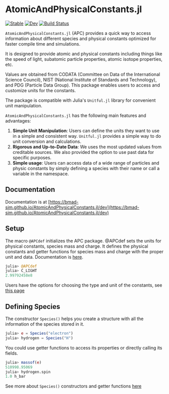 # AtomicAndPhysicalConstants.jl
[![Stable](https://img.shields.io/badge/docs-stable-blue.svg)](https://bmad-sim.github.io/AtomicAndPhysicalConstants.jl/stable/)
[![Dev](https://img.shields.io/badge/docs-dev-blue.svg)](https://bmad-sim.github.io/AtomicAndPhysicalConstants.jl/dev/)
[![Build Status](https://github.com/bmad-sim/AtomicAndPhysicalConstants.jl/actions/workflows/CI.yml/badge.svg?branch=main)](https://github.com/bmad-sim/AtomicAndPhysicalConstants.jl/actions/workflows/CI.yml?query=branch%3Amain)



`AtomicAndPhysicalConstants.jl` (APC) provides a quick way to access information about different species and physical constants optimized for faster compile time and simulations.

It is designed to provide atomic and physical constants including things like the speed of light, subatomic particle properties, atomic isotope properties, etc. 

Values are obtained from CODATA (Committee on Data of the International Science Council), NIST (National Institute of Standards and Technology), and PDG (Particle Data Group). This package enables users to access and customize units for the constants. 

The package is compatible with Julia's `Unitful.jl` library for convenient unit manipulation. 

`AtomicAndPhysicalConstants.jl` has the following main features and advantages:

1. **Simple Unit Manipulation**: Users can define the units they want to use in a simple and consistent way. `Unitful.jl` provides a simple way to do unit conversion and calculations.
2. **Rigorous and Up-to-Date Data**: We uses the most updated values from creditable sources. We also provided the option to use past data for specific purposes.
3. **Simple usage**: Users can access data of a wide range of particles and physic constants by simply defining a species with their name or call a variable in the namespace. 

## Documentation

Documentation is at 
[https://bmad-sim.github.io/AtomicAndPhysicalConstants.jl/dev](https://bmad-sim.github.io/AtomicAndPhysicalConstants.jl/dev)

## Setup

The macro `@APCdef` initializes the APC package.
@APCdef sets the units for physical constants, species mass and charge. It defines the physical constants and getter functions for species mass and charge with the proper unit and data. Documentation is  [here](https://bmad-sim.github.io/AtomicAndPhysicalConstants.jl/dev/units/).

```julia
julia> @APCdef
julia> C_LIGHT
2.99792458e8
```

Users have the options for choosing the type and unit of the constants, see [this page](https://bmad-sim.github.io/AtomicAndPhysicalConstants.jl/dev/units/)

## Defining Species

The constructor `Species()` helps you create a structure with all the information of the species stored in it.

```julia
julia> e = Species("electron")
julia> hydrogen = Species("H")
```

You could use getter functions to access its properties or directly calling its fields. 

```julia
julia> massof(e)
510998.95069
julia> hydrogen.spin
1.0 h_bar
```

See more about `Species()` constructors and getter functions [here](https://bmad-sim.github.io/AtomicAndPhysicalConstants.jl/dev/species/)